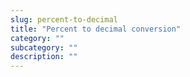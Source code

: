 ```yaml
---
slug: percent-to-decimal
title: "Percent to decimal conversion"
category: ""
subcategory: ""
description: ""
---
```


